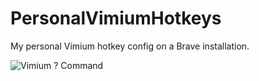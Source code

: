 # PersonalVimiumHotkeys
My personal Vimium hotkey config on a Brave installation.

![Vimium ? Command](https://github.com/aidanjbailey/PersonalVimiumHotkeys/blob/master/Vimium.png)
